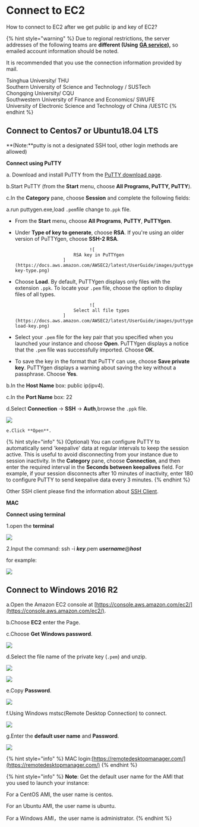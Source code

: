 # Connect to EC2

How to connect to EC2 after we get public ip and key of EC2?

{% hint style="warning" %}
Due to regional restrictions, the server addresses of the following teams are **different \(Using** [**GA service**](https://aws.amazon.com/cn/global-accelerator/?blogs-global-accelerator.sort-by=item.additionalFields.createdDate&blogs-global-accelerator.sort-order=desc&aws-global-accelerator-wn.sort-by=item.additionalFields.postDateTime&aws-global-accelerator-wn.sort-order=desc)**\),** so emailed account information should be noted.

It is recommended that you use the connection information provided by mail.

Tsinghua University/ THU  
Southern University of Science and Technology / SUSTech  
Chongqing University/ CQU  
Southwestern University of Finance and Economics/ SWUFE  
University of Electronic Science and Technology of China /UESTC
{% endhint %}

## **Connect to Centos7 or Ubuntu18.04 LTS** <a id="PuttingAnObjectInABucket"></a>

**\(Note:**putty is not a designated SSH tool, other login methods are allowed\)

**Connect using PuTTY**

a. Download and install PuTTY from the [PuTTY download page](http://www.chiark.greenend.org.uk/~sgtatham/putty/).

b.Start PuTTY \(from the **Start** menu, choose **All Programs, PuTTY, PuTTY**\).

c.In the **Category** pane, choose **Session** and complete the following fields:

a.run puttygen.exe,load `.pem`file change to`.ppk` file.

* From the **Start** menu, choose **All Programs**, **PuTTY**, **PuTTYgen**.
* Under **Type of key to generate**, choose **RSA**. If you're using an older version of PuTTYgen, choose **SSH-2 RSA**.

  ```text
                              ![
                        RSA key in PuTTYgen
                    ](https://docs.aws.amazon.com/AWSEC2/latest/UserGuide/images/puttygen-key-type.png)
  ```

* Choose **Load**. By default, PuTTYgen displays only files with the extension `.ppk`. To locate your `.pem` file, choose the option to display files of all types.

  ```text
                              ![
                        Select all file types
                    ](https://docs.aws.amazon.com/AWSEC2/latest/UserGuide/images/puttygen-load-key.png)
  ```

* Select your `.pem` file for the key pair that you specified when you launched your instance and choose **Open**. PuTTYgen displays a notice that the `.pem` file was successfully imported. Choose **OK**.
* To save the key in the format that PuTTY can use, choose **Save private key**. PuTTYgen displays a warning about saving the key without a passphrase. Choose **Yes**.

b.In the **Host Name** box: public ip\(ipv4\).

c.In the **Port Name** box: 22

d.Select **Connection** -&gt; **SSH** -&gt; **Auth**,browse the `.ppk` file.

![](../../.gitbook/assets/image%20%2885%29.png)

```text
e.Click **Open**.
```

{% hint style="info" %}
\(Optional\) You can configure PuTTY to automatically send 'keepalive' data at regular intervals to keep the session active. This is useful to avoid disconnecting from your instance due to session inactivity. In the **Category** pane, choose **Connection**, and then enter the required interval in the **Seconds between keepalives** field. For example, if your session disconnects after 10 minutes of inactivity, enter 180 to configure PuTTY to send keepalive data every 3 minutes.
{% endhint %}

Other SSH client please find the information about [SSH Client](https://www.slant.co/topics/149/~best-ssh-clients-for-windows).

**MAC**

**Connect using terminal**

1.open the **terminal**

![](../../.gitbook/assets/image%20%28106%29.png)

2.Input the command: ssh -i _**key**_.pem _**username**_@_**host**_

for example:

![](../../.gitbook/assets/image%20%28103%29.png)

## **Connect to Windows 2016 R2** <a id="PuttingAnObjectInABucket"></a>

a.Open the Amazon EC2 console at [https://console.aws.amazon.com/ec2/](https://console.aws.amazon.com/ec2/).

b.Choose **EC2** enter the Page.

c.Choose **Get Windows password**.

![](../../.gitbook/assets/image%20%2878%29.png)

d.Select the file name of the private key \(`.pem`\) and unzip.

![](../../.gitbook/assets/image%20%2875%29.png)

![](../../.gitbook/assets/image%20%2874%29.png)

e.Copy **Password**.

![](../../.gitbook/assets/image%20%2876%29.png)

f.Using Windows mstsc\(Remote Desktop Connection\) to connect.

![](../../.gitbook/assets/image%20%2860%29.png)

g.Enter the **default user name** and **Password**.

![](../../.gitbook/assets/image%20%2863%29.png)

{% hint style="info" %}
MAC login:[https://remotedesktopmanager.com/](https://remotedesktopmanager.com/)
{% endhint %}

{% hint style="info" %}
**Note**: Get the default user name for the AMI that you used to launch your instance: ‌

For a CentOS AMI, the user name is centos. ‌

For an Ubuntu AMI, the user name is ubuntu. ‌

For a Windows AMI，the user name is administrator.
{% endhint %}

